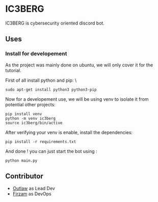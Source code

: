 # IC3BERG
IC3BERG is cybersecurity oriented discord bot.

## Uses
### Install for developement
As the project was mainly done on ubuntu, we will only cover it for the tutorial.

First of all install python and pip: \
```
sudo apt-get install python3 python3-pip
```

Now for a developement use, we will be using venv to isolate it from potential other projects:
```
pip install venv
python -m venv ic3berg
source ic3berg/bin/active
```

After verifying your venv is enable, install the dependencies:
```
pip install -r requirements.txt
```

And done ! you can just start the bot using : 
```
python main.py
```

## Contributor
- [Outlaw](https://github.com/OutlawOnGithub) as Lead Dev
- [Firzam](https://github.com/Firzam) as DevOps